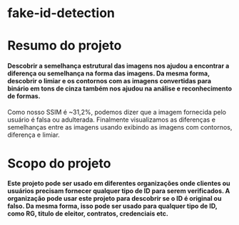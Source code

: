 # fake-id-detection
# Resumo do projeto
#### Descobrir a semelhança estrutural das imagens nos ajudou a encontrar a diferença ou semelhança na forma das imagens. Da mesma forma, descobrir o limiar e os contornos com as imagens convertidas para binário em tons de cinza também nos ajudou na análise e reconhecimento de formas.
Como nosso SSIM é ~31,2%, podemos dizer que a imagem fornecida pelo usuário é falsa ou adulterada.
Finalmente visualizamos as diferenças e semelhanças entre as imagens usando exibindo as imagens com contornos, diferença e limiar.

# Scopo do projeto
#### Este projeto pode ser usado em diferentes organizações onde clientes ou usuários precisam fornecer qualquer tipo de ID para serem verificados. A organização pode usar este projeto para descobrir se o ID é original ou falso. Da mesma forma, isso pode ser usado para qualquer tipo de ID, como RG, titulo de eleitor, contratos, credenciais etc.

